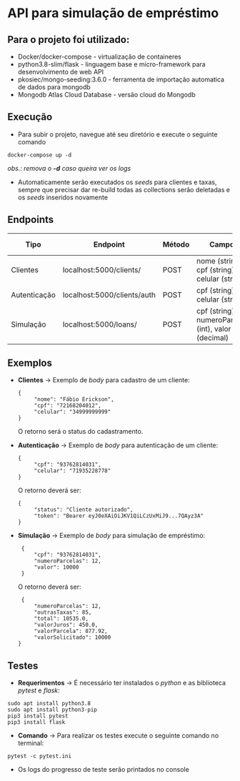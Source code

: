 
# API para simulação de empréstimo

## Para o projeto foi utilizado:
- Docker/docker-compose - virtualização de containeres
- python3.8-slim/flask - linguagem base e micro-framework para desenvolvimento de web API
- pkosiec/mongo-seeding:3.6.0 - ferramenta de importação automatica de dados para mongodb
- Mongodb Atlas Cloud Database - versão cloud do Mongodb

## Execução

- Para subir o projeto, navegue até seu diretório e execute o seguinte comando
```shell
docker-compose up -d
```
*obs.: remova o **-d** caso queira ver os logs*
- Automaticamente serão executados os *seeds* para clientes e taxas, sempre que precisar dar re-build todas as collections serão deletadas e os *seeds* inseridos novamente


## Endpoints

|Tipo|Endpoint|Método|Campos|Requer Autenticação|
|--|--|--|--|--|
|Clientes|localhost:5000/clients/|POST|nome (string), cpf (string), celular (string)|Não|
|Autenticação|localhost:5000/clients/auth|POST|cpf (string), celular (string)|Não|
|Simulação|localhost:5000/loans/|POST|cpf (string), numeroParcelas (int), valor (decimal)|Sim|



## Exemplos

 - **Clientes**
 -> Exemplo de *body* para cadastro de um cliente:

       {
	    	"nome": "Fábio Erickson",
	    	"cpf": "72168204012",
			"celular": "34999999999"
       }
	
	O retorno será o status do cadastramento.

 - **Autenticação**
 -> Exemplo de *body* para autenticação de um cliente:

       {
	    	"cpf": "93762814031",
			"celular": "71935228778"
       }
	O retorno deverá ser:

       {
	    	"status": "Cliente autorizado",
			"token": "Bearer eyJ0eXAiOiJKV1QiLCzUxMiJ9...7QAyz3A"
       }

 - **Simulação**
 -> Exemplo de *body* para simulação de empréstimo:

	    {
		    "cpf": "93762814031",
		    "numeroParcelas": 12,
		    "valor": 10000
	    }
	O retorno deverá ser:
		

		{
			"numeroParcelas": 12,
			"outrasTaxas": 85,
    		"total": 10535.0,
    		"valorJuros": 450.0,
    		"valorParcela": 877.92,
    		"valorSolicitado": 10000
	   }

## Testes

- **Requerimentos**
-> É necessário ter instalados o *python* e as biblioteca *pytest* e *flask*:
```shell
sudo apt install python3.8
sudo apt install python3-pip
pip3 install pytest
pip3 install flask
```
- **Comando**
-> Para realizar os testes execute o seguinte comando no terminal:
```shell
pytest -c pytest.ini
```
- Os logs do progresso de teste serão printados no console